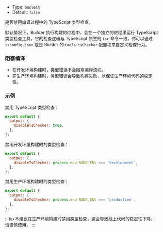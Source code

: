- Type: `boolean`
- Default: `false`

是否禁用编译过程中的 TypeScript 类型检查。

默认情况下，Builder 执行构建的过程中，会在一个独立的进程里运行 TypeScript 类型检查工具，它的检查逻辑与 TypeScript 原生的 `tsc` 命令一致，你可以通过 `tsconfig.json` 或是 Builder 的 `tools.tsChecker` 配置项来自定义检查行为。

### 阻塞编译

- 在开发环境构建时，类型错误不会阻塞编译流程。
- 在生产环境构建时，类型错误会导致构建失败，以保证生产环境代码的稳定性。

### 示例

禁用 TypeScript 类型检查：

```js
export default {
  output: {
    disableTsChecker: true,
  },
};
```

禁用开发环境构建时的类型检查：

```js
export default {
  output: {
    disableTsChecker: process.env.NODE_ENV === 'development',
  },
};
```

禁用生产环境构建时的类型检查：

```js
export default {
  output: {
    disableTsChecker: process.env.NODE_ENV === 'production',
  },
};
```

:::tip
不建议在生产环境构建时禁用类型检查，这会导致线上代码的稳定性下降，请谨慎使用。
:::
